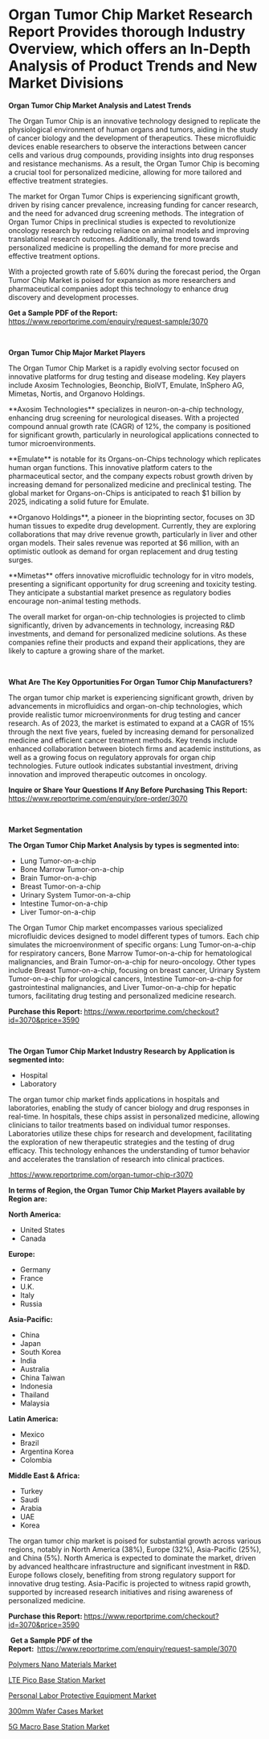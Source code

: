 <p><h1>Organ Tumor Chip Market Research Report Provides thorough Industry Overview, which offers an In-Depth Analysis of Product Trends and New Market Divisions</h1></p><p><strong>Organ Tumor Chip Market Analysis and Latest Trends</strong></p>
<p><p>The Organ Tumor Chip is an innovative technology designed to replicate the physiological environment of human organs and tumors, aiding in the study of cancer biology and the development of therapeutics. These microfluidic devices enable researchers to observe the interactions between cancer cells and various drug compounds, providing insights into drug responses and resistance mechanisms. As a result, the Organ Tumor Chip is becoming a crucial tool for personalized medicine, allowing for more tailored and effective treatment strategies.</p><p>The market for Organ Tumor Chips is experiencing significant growth, driven by rising cancer prevalence, increasing funding for cancer research, and the need for advanced drug screening methods. The integration of Organ Tumor Chips in preclinical studies is expected to revolutionize oncology research by reducing reliance on animal models and improving translational research outcomes. Additionally, the trend towards personalized medicine is propelling the demand for more precise and effective treatment options.</p><p>With a projected growth rate of 5.60% during the forecast period, the Organ Tumor Chip Market is poised for expansion as more researchers and pharmaceutical companies adopt this technology to enhance drug discovery and development processes.</p></p>
<p><strong>Get a Sample PDF of the Report:&nbsp;</strong> <a href="https://www.reportprime.com/enquiry/request-sample/3070">https://www.reportprime.com/enquiry/request-sample/3070</a></p>
<p>&nbsp;</p>
<p><strong>Organ Tumor Chip Major Market Players</strong></p>
<p><p>The Organ Tumor Chip Market is a rapidly evolving sector focused on innovative platforms for drug testing and disease modeling. Key players include Axosim Technologies, Beonchip, BioIVT, Emulate, InSphero AG, Mimetas, Nortis, and Organovo Holdings. </p><p>**Axosim Technologies** specializes in neuron-on-a-chip technology, enhancing drug screening for neurological diseases. With a projected compound annual growth rate (CAGR) of 12%, the company is positioned for significant growth, particularly in neurological applications connected to tumor microenvironments. </p><p>**Emulate** is notable for its Organs-on-Chips technology which replicates human organ functions. This innovative platform caters to the pharmaceutical sector, and the company expects robust growth driven by increasing demand for personalized medicine and preclinical testing. The global market for Organs-on-Chips is anticipated to reach $1 billion by 2025, indicating a solid future for Emulate.</p><p>**Organovo Holdings**, a pioneer in the bioprinting sector, focuses on 3D human tissues to expedite drug development. Currently, they are exploring collaborations that may drive revenue growth, particularly in liver and other organ models. Their sales revenue was reported at $6 million, with an optimistic outlook as demand for organ replacement and drug testing surges.</p><p>**Mimetas** offers innovative microfluidic technology for in vitro models, presenting a significant opportunity for drug screening and toxicity testing. They anticipate a substantial market presence as regulatory bodies encourage non-animal testing methods.</p><p>The overall market for organ-on-chip technologies is projected to climb significantly, driven by advancements in technology, increasing R&D investments, and demand for personalized medicine solutions. As these companies refine their products and expand their applications, they are likely to capture a growing share of the market.</p></p>
<p>&nbsp;</p>
<p><strong>What Are The Key Opportunities For Organ Tumor Chip Manufacturers?</strong></p>
<p><p>The organ tumor chip market is experiencing significant growth, driven by advancements in microfluidics and organ-on-chip technologies, which provide realistic tumor microenvironments for drug testing and cancer research. As of 2023, the market is estimated to expand at a CAGR of 15% through the next five years, fueled by increasing demand for personalized medicine and efficient cancer treatment methods. Key trends include enhanced collaboration between biotech firms and academic institutions, as well as a growing focus on regulatory approvals for organ chip technologies. Future outlook indicates substantial investment, driving innovation and improved therapeutic outcomes in oncology.</p></p>
<p><strong>Inquire or Share Your Questions If Any Before Purchasing This Report:</strong> <a href="https://www.reportprime.com/enquiry/pre-order/3070">https://www.reportprime.com/enquiry/pre-order/3070</a></p>
<p>&nbsp;</p>
<p><strong>Market Segmentation</strong></p>
<p><strong>The Organ Tumor Chip Market Analysis by types is segmented into:</strong></p>
<p><ul><li>Lung Tumor-on-a-chip</li><li>Bone Marrow Tumor-on-a-chip</li><li>Brain Tumor-on-a-chip</li><li>Breast Tumor-on-a-chip</li><li>Urinary System Tumor-on-a-chip</li><li>Intestine Tumor-on-a-chip</li><li>Liver Tumor-on-a-chip</li></ul></p>
<p><p>The Organ Tumor Chip market encompasses various specialized microfluidic devices designed to model different types of tumors. Each chip simulates the microenvironment of specific organs: Lung Tumor-on-a-chip for respiratory cancers, Bone Marrow Tumor-on-a-chip for hematological malignancies, and Brain Tumor-on-a-chip for neuro-oncology. Other types include Breast Tumor-on-a-chip, focusing on breast cancer, Urinary System Tumor-on-a-chip for urological cancers, Intestine Tumor-on-a-chip for gastrointestinal malignancies, and Liver Tumor-on-a-chip for hepatic tumors, facilitating drug testing and personalized medicine research.</p></p>
<p><strong>Purchase this Report:&nbsp;</strong><a href="https://www.reportprime.com/checkout?id=3070&price=3590">https://www.reportprime.com/checkout?id=3070&price=3590</a></p>
<p>&nbsp;</p>
<p><strong>The Organ Tumor Chip Market Industry Research by Application is segmented into:</strong></p>
<p><ul><li>Hospital</li><li>Laboratory</li></ul></p>
<p><p>The organ tumor chip market finds applications in hospitals and laboratories, enabling the study of cancer biology and drug responses in real-time. In hospitals, these chips assist in personalized medicine, allowing clinicians to tailor treatments based on individual tumor responses. Laboratories utilize these chips for research and development, facilitating the exploration of new therapeutic strategies and the testing of drug efficacy. This technology enhances the understanding of tumor behavior and accelerates the translation of research into clinical practices.</p></p>
<p><a href="https://www.reportprime.com/organ-tumor-chip-r3070">&nbsp;https://www.reportprime.com/organ-tumor-chip-r3070</a></p>
<p><strong>In terms of Region, the Organ Tumor Chip Market Players available by Region are:</strong></p>
<p>
    <p> <strong> North America: </strong>
        <ul>
            <li>United States</li>
            <li>Canada</li>
        </ul>
        </p> 
    <p> <strong> Europe: </strong>
        <ul>
            <li>Germany</li>
            <li>France</li>
            <li>U.K.</li>
            <li>Italy</li>
            <li>Russia</li>
        </ul>
        </p> 
    <p> <strong> Asia-Pacific: </strong>
        <ul>
            <li>China</li>
            <li>Japan</li>
            <li>South Korea</li>
            <li>India</li>
            <li>Australia</li>
            <li>China Taiwan</li>
            <li>Indonesia</li>
            <li>Thailand</li>
            <li>Malaysia</li>
        </ul>
        </p> 
    <p> <strong> Latin America: </strong>
        <ul>
            <li>Mexico</li>
            <li>Brazil</li>
            <li>Argentina Korea</li>
            <li>Colombia</li>
        </ul>
        </p> 
    <p> <strong> Middle East & Africa: </strong>
        <ul>
            <li>Turkey</li>
            <li>Saudi</li>
            <li>Arabia</li>
            <li>UAE</li>
            <li>Korea</li>
        </ul>
    </p>
    </p>
<p><p>The organ tumor chip market is poised for substantial growth across various regions, notably in North America (38%), Europe (32%), Asia-Pacific (25%), and China (5%). North America is expected to dominate the market, driven by advanced healthcare infrastructure and significant investment in R&D. Europe follows closely, benefiting from strong regulatory support for innovative drug testing. Asia-Pacific is projected to witness rapid growth, supported by increased research initiatives and rising awareness of personalized medicine.</p></p>
<p><strong>Purchase this Report: </strong><a href="https://www.reportprime.com/checkout?id=3070&price=3590">https://www.reportprime.com/checkout?id=3070&price=3590</a></p>
<p>&nbsp;<strong>Get a Sample PDF of the Report:&nbsp;&nbsp;</strong><a href="https://www.reportprime.com/enquiry/request-sample/3070">https://www.reportprime.com/enquiry/request-sample/3070</a></p>
<p><strong></strong></p>
<p><p><a href="https://issuu.com/reportprime-2/docs/polymers-nano-materials-market-size_35b0e1b60bc202">Polymers Nano Materials Market</a></p><p><a href="https://www.linkedin.com/pulse/lte-pico-base-station-market-share-size-trends-industry-analysis-j0wbe?trackingId=nJwTl9WOSce%2FCKfriJm56g%3D%3D">LTE Pico Base Station Market</a></p><p><a href="https://issuu.com/reportprime-2/docs/personal-labor-protective-equipment_74f92bb113fb4b">Personal Labor Protective Equipment Market</a></p><p><a href="https://github.com/lylyparadise/Market-Research-Report-List-5/blob/main/300mm-wafer-cases-market.md">300mm Wafer Cases Market</a></p><p><a href="https://www.linkedin.com/pulse/5g-macro-base-station-market-indicators-size-regional-breakdown-c9sxe?trackingId=OcEx1%2B9RQKuwwRbtkNjQkw%3D%3D">5G Macro Base Station Market</a></p></p>